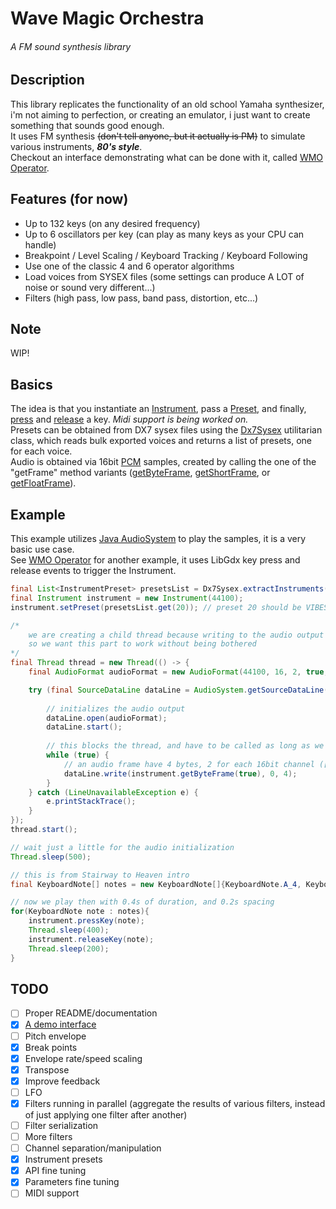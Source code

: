 # Wave Magic Orchestra
###### A FM sound synthesis library


## Description
This library replicates the functionality of an old school Yamaha synthesizer, i'm not aiming to perfection, or creating an emulator, i just want to create something that sounds good enough.  
It uses FM synthesis ~~(don't tell anyone, but it actually is PM)~~ to simulate various instruments, ***80's style***.  
Checkout an interface demonstrating what can be done with it, called [WMO Operator](https://github.com/jbatistareis/wmo-operator).


## Features (for now)
* Up to 132 keys (on any desired frequency)
* Up to 6 oscillators per key (can play as many keys as your CPU can handle)
* Breakpoint / Level Scaling / Keyboard Tracking / Keyboard Following
* Use one of the classic 4 and 6 operator algorithms
* Load voices from SYSEX files (some settings can produce A LOT of noise or sound very different...)
* Filters (high pass, low pass, band pass, distortion, etc...)


## Note
WIP!


## Basics
The idea is that you instantiate an [Instrument](https://github.com/jbatistareis/wmo/blob/master/src/main/java/com/jbatista/wmo/synthesis/Instrument.java), pass a [Preset](https://github.com/jbatistareis/wmo/blob/master/src/main/java/com/jbatista/wmo/preset/InstrumentPreset.java), and finally, [press](https://github.com/jbatistareis/wmo/blob/master/src/main/java/com/jbatista/wmo/synthesis/Instrument.java#L140) and [release](https://github.com/jbatistareis/wmo/blob/master/src/main/java/com/jbatista/wmo/synthesis/Instrument.java#L167) a key. *Midi support is being worked on.*  
Presets can be obtained from DX7 sysex files using the [Dx7Sysex](https://github.com/jbatistareis/wmo/blob/master/src/main/java/com/jbatista/wmo/util/Dx7Sysex.java) utilitarian class, which reads bulk exported voices and returns a list of presets, one for each voice.  
Audio is obtained via 16bit [PCM](https://en.wikipedia.org/wiki/Pulse-code_modulation) samples, created by calling the one of the "getFrame" method variants ([getByteFrame](https://github.com/jbatistareis/wmo/blob/master/src/main/java/com/jbatista/wmo/synthesis/Instrument.java#L89), [getShortFrame](https://github.com/jbatistareis/wmo/blob/master/src/main/java/com/jbatista/wmo/synthesis/Instrument.java#L107), or [getFloatFrame](https://github.com/jbatistareis/wmo/blob/master/src/main/java/com/jbatista/wmo/synthesis/Instrument.java#L124)).  


## Example
This example utilizes [Java AudioSystem](https://docs.oracle.com/javase/8/docs/api/javax/sound/sampled/AudioSystem.html) to play the samples, it is a very basic use case.  
See [WMO Operator](https://github.com/jbatistareis/wmo-operator) for another example, it uses LibGdx key press and release events to trigger the Instrument.
```java
final List<InstrumentPreset> presetsList = Dx7Sysex.extractInstruments(new File("rom1a.syx"));
final Instrument instrument = new Instrument(44100);
instrument.setPreset(presetsList.get(20)); // preset 20 should be VIBES 1 on the cartridge dump used

/*
    we are creating a child thread because writing to the audio output is a blocking operation
    so we want this part to work without being bothered
*/
final Thread thread = new Thread(() -> {
    final AudioFormat audioFormat = new AudioFormat(44100, 16, 2, true, true);

    try (final SourceDataLine dataLine = AudioSystem.getSourceDataLine(audioFormat)) {
    
        // initializes the audio output
        dataLine.open(audioFormat);
        dataLine.start();
    
        // this blocks the thread, and have to be called as long as we want to play
        while (true) {
            // an audio frame have 4 bytes, 2 for each 16bit channel ([8bit L][8bit L]-[8bit R][8bit R])
            dataLine.write(instrument.getByteFrame(true), 0, 4);
        }
    } catch (LineUnavailableException e) {
        e.printStackTrace();
    }
});
thread.start();

// wait just a little for the audio initialization
Thread.sleep(500);

// this is from Stairway to Heaven intro
final KeyboardNote[] notes = new KeyboardNote[]{KeyboardNote.A_4, KeyboardNote.C_5, KeyboardNote.E_5, KeyboardNote.A_5, KeyboardNote.B_5};

// now we play then with 0.4s of duration, and 0.2s spacing
for(KeyboardNote note : notes){
    instrument.pressKey(note);
    Thread.sleep(400);
    instrument.releaseKey(note);
    Thread.sleep(200);
}
```


## TODO
- [ ] Proper README/documentation
- [x] [A demo interface](https://github.com/jbatistareis/wmo-operator)
- [ ] Pitch envelope
- [x] Break points
- [x] Envelope rate/speed scaling
- [x] Transpose
- [x] Improve feedback
- [ ] LFO
- [x] Filters running in parallel (aggregate the results of various filters, instead of just applying one filter after another)
- [ ] Filter serialization
- [ ] More filters
- [ ] Channel separation/manipulation
- [x] Instrument presets
- [x] API fine tuning
- [x] Parameters fine tuning
- [ ] MIDI support